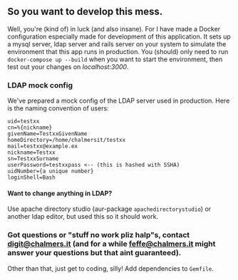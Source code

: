 ## So you want to develop this mess.
Well, you're (kind of) in luck (and also insane). For I have made a Docker configuration especially made for development of this application. It sets up a mysql server, ldap server and rails server on your system to simulate the environment that this app runs in production. You (should) only need to run `docker-compose up --build` when you want to start the environment, then test out your changes on *localhost:3000*.

### LDAP mock config
We've prepared a mock config of the LDAP server used in production. Here is the naming convention of users:

```
uid=testxx
cn=%{nickname}
givenName=TestxxGivenName
homeDirectory=/home/chalmersit/testxx
mail=testxx@example.ex
nickname=Testxx
sn=TestxxSurname
userPassword=testxxpass <-- (this is hashed with SSHA)
uidNumber={a unique number}
loginShell=Bash
```

#### Want to change anything in LDAP?
Use apache directory studio (aur-package `apachedirectorystudio`) or another ldap editor, but used this so it should work.


### Got questions or "stuff no work pliz halp"s, contact digit@chalmers.it (and for a while feffe@chalmers.it might answer your questions but that aint guaranteed).

Other than that, just get to coding, silly! Add dependencies to `Gemfile`. 